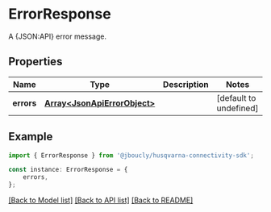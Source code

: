 # ErrorResponse

A {JSON:API} error message.

## Properties

Name | Type | Description | Notes
------------ | ------------- | ------------- | -------------
**errors** | [**Array&lt;JsonApiErrorObject&gt;**](JsonApiErrorObject.md) |  | [default to undefined]

## Example

```typescript
import { ErrorResponse } from '@jboucly/husqvarna-connectivity-sdk';

const instance: ErrorResponse = {
    errors,
};
```

[[Back to Model list]](../README.md#documentation-for-models) [[Back to API list]](../README.md#documentation-for-api-endpoints) [[Back to README]](../README.md)
